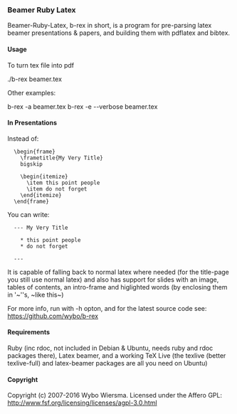 ### Beamer Ruby Latex

Beamer-Ruby-Latex, b-rex in short, is a program for pre-parsing latex beamer presentations & papers, and building them with pdflatex and bibtex.

#### Usage

To turn tex file into pdf

  ./b-rex beamer.tex

Other examples:
  
  b-rex -a beamer.tex
  b-rex -e --verbose beamer.tex

#### In Presentations

Instead of:

      \begin{frame}
        \frametitle{My Very Title}
        bigskip

        \begin{itemize}
          \item this point people
          \item do not forget
        \end{itemize}
      \end{frame}

 You can write:
  
      --- My Very Title
  
        * this point people
        * do not forget
  
      ---

It is capable of falling back to normal latex where needed (for the title-page you still use normal latex) and also has support for slides with an image, tables of contents, an intro-frame and higlighted words (by enclosing them in '~''s, ~like this~)

For more info, run with -h opton, and for the latest source code see: https://github.com/wybo/b-rex

#### Requirements

Ruby (inc rdoc, not included in Debian & Ubuntu, needs ruby and rdoc packages there), Latex beamer, and a working TeX Live (the texlive (better texlive-full) and latex-beamer packages are all you need on Ubuntu)

#### Copyright

Copyright (c) 2007-2016 Wybo Wiersma. Licensed under the Affero GPL: http://www.fsf.org/licensing/licenses/agpl-3.0.html

